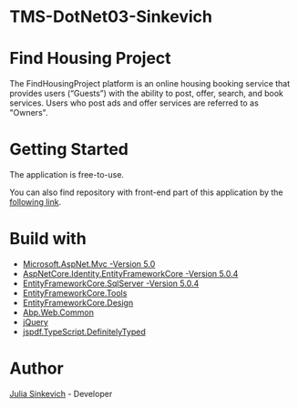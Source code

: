 # TMS-DotNet03-Sinkevich
# Find Housing Project

The FindHousingProject platform is an online housing booking service that provides users (“Guests”) with the ability to post, offer, search, and book services.
Users who post ads and offer services are referred to as "Owners".

# Getting Started

The application is free-to-use.

You can also find repository with front-end part of this application by the [following link](https://github.com/teachmeskills-dotnet/TMS-DotNet03-Sinkevich).

# Build with

* [Microsoft.AspNet.Mvc -Version 5.0](https://docs.microsoft.com/ru-ru/aspnet/core/mvc/overview?view=aspnetcore-5.0)
* [AspNetCore.Identity.EntityFrameworkCore -Version 5.0.4](https://www.nuget.org/packages/Microsoft.AspNetCore.Identity.EntityFrameworkCore/5.0.4?_src=template)
* [EntityFrameworkCore.SqlServer -Version 5.0.4](https://www.nuget.org/packages/Microsoft.EntityFrameworkCore.SqlServer/5.0.4?_src=template)
* [EntityFrameworkCore.Tools](https://www.nuget.org/packages/Microsoft.EntityFrameworkCore.Tools/5.0.4?_src=template)
* [EntityFrameworkCore.Design](https://www.nuget.org/packages/Microsoft.EntityFrameworkCore.Design/5.0.4?_src=template)
* [Abp.Web.Common](https://www.nuget.org/packages/Abp.Web.Common/6.3.0?_src=template)
* [jQuery](https://www.nuget.org/packages/jQuery/3.6.0?_src=template)
* [jspdf.TypeScript.DefinitelyTyped](https://www.nuget.org/packages/jspdf.TypeScript.DefinitelyTyped/0.0.4?_src=template)

# Author
[Julia Sinkevich](https://github.com/julsinkevich) - Developer

